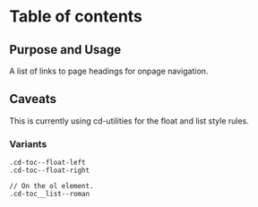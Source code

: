 # Table of contents

## Purpose and Usage
A list of links to page headings for onpage navigation.

## Caveats
This is currently using cd-utilities for the float and list style rules.

### Variants

```
.cd-toc--float-left
.cd-toc--float-right

// On the ol element.
.cd-toc__list--roman

```
